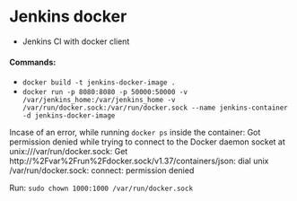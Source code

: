 # Jenkins docker
* Jenkins CI with docker client

#### Commands:
 - `docker build -t jenkins-docker-image .`
 - `docker run -p 8080:8080 -p 50000:50000 -v /var/jenkins_home:/var/jenkins_home -v /var/run/docker.sock:/var/run/docker.sock --name jenkins-container -d jenkins-docker-image`
 
 
 Incase of an error, while running `docker ps` inside the container:
Got permission denied while trying to connect to the Docker daemon socket at unix:///var/run/docker.sock: Get http://%2Fvar%2Frun%2Fdocker.sock/v1.37/containers/json: dial unix /var/run/docker.sock: connect: permission denied

Run:
`sudo chown 1000:1000 /var/run/docker.sock`
